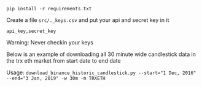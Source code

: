 `pip install -r requirements.txt`

Create a file `src/._keys.csv` and put your api and secret key in it
````
api_key,secret_key
````

Warning: Never checkin your keys

Below is an example of downloading all 30 minute wide candlestick data in the trx eth market from start date to end date

Usage: 
`download_binance_historic_candlestick.py --start="1 Dec, 2016" --end="3 Jan, 2019" -w 30m -m TRXETH`